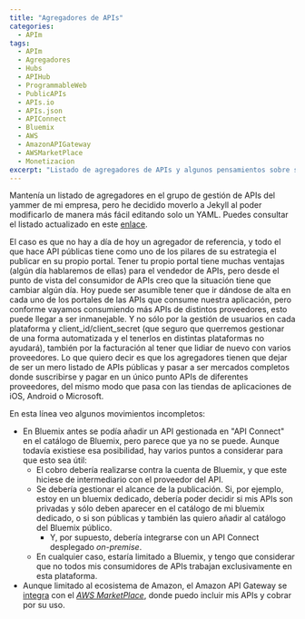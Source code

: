 ```yaml
---
title: "Agregadores de APIs"
categories:
  - APIm
tags:
  - APIm
  - Agregadores
  - Hubs
  - APIHub
  - ProgrammableWeb
  - PublicAPIs
  - APIs.io
  - APIs.json
  - APIConnect
  - Bluemix
  - AWS
  - AmazonAPIGateway
  - AWSMarketPlace
  - Monetizacion
excerpt: "Listado de agregadores de APIs y algunos pensamientos sobre su futuro"
---
```


Mantenía un listado de agregadores en el grupo de gestión de APIs del yammer de mi empresa, pero he decidido moverlo a Jekyll al poder modificarlo de manera más fácil editando solo un YAML.
Puedes consultar el listado actualizado en este [enlace](/apim/listado-agregadores-apis).

El caso es que no hay a día de hoy un agregador de referencia, y todo el que hace API públicas tiene como uno de los pilares de su estrategia el publicar en su propio portal. Tener tu propio portal tiene muchas ventajas (algún día hablaremos de ellas) para el vendedor de APIs, pero desde el punto de vista del consumidor de APIs creo que la situación tiene que cambiar algún día. Hoy puede ser asumible tener que ir dándose de alta en cada uno de los portales de las APIs que consume nuestra aplicación, pero conforme vayamos consumiendo más APIs de distintos proveedores, esto puede llegar a ser inmanejable. Y no sólo por la gestión de usuarios en cada plataforma y client_id/client_secret (que seguro que querremos gestionar de una forma automatizada y el tenerlos en distintas plataformas no ayudará), también por la facturación al tener que lidiar de nuevo con varios proveedores.
Lo que quiero decir es que los agregadores tienen que dejar de ser un mero listado de APIs públicas y pasar a ser mercados completos donde suscribirse y pagar en un único punto APIs de diferentes proveedores, del mismo modo que pasa con las tiendas de aplicaciones de iOS, Android o Microsoft. 

En esta línea veo algunos movimientos incompletos:
- En Bluemix antes se podía añadir un API gestionada en "API Connect" en el catálogo de Bluemix, pero parece que ya no se puede. Aunque todavía existiese esa posibilidad, hay varios puntos a considerar para que esto sea útil:
  - El cobro debería realizarse contra la cuenta de Bluemix, y que este hiciese de intermediario con el proveedor del API.
  - Se debería gestionar el alcance de la publicación. Si, por ejemplo, estoy en un bluemix dedicado, debería poder decidir si mis APIs son privadas y sólo deben aparecer en el catálogo de mi bluemix dedicado, o si son públicas y también las quiero añadir al catálogo del Bluemix público.
    - Y, por supuesto, debería integrarse con un API Connect desplegado *on-premise*. 
  - En cualquier caso, estaría limitado a Bluemix, y tengo que considerar que no todos mis consumidores de APIs trabajan exclusivamente en esta plataforma.
- Aunque limitado al ecosistema de Amazon, el Amazon API Gateway se [integra](https://aws.amazon.com/about-aws/whats-new/2016/12/amazon-api-gateway-integration-with-aws-marketplace/) con el [*AWS MarketPlace*](https://aws.amazon.com/marketplace/saas), donde puedo incluir mis APIs y cobrar por su uso.